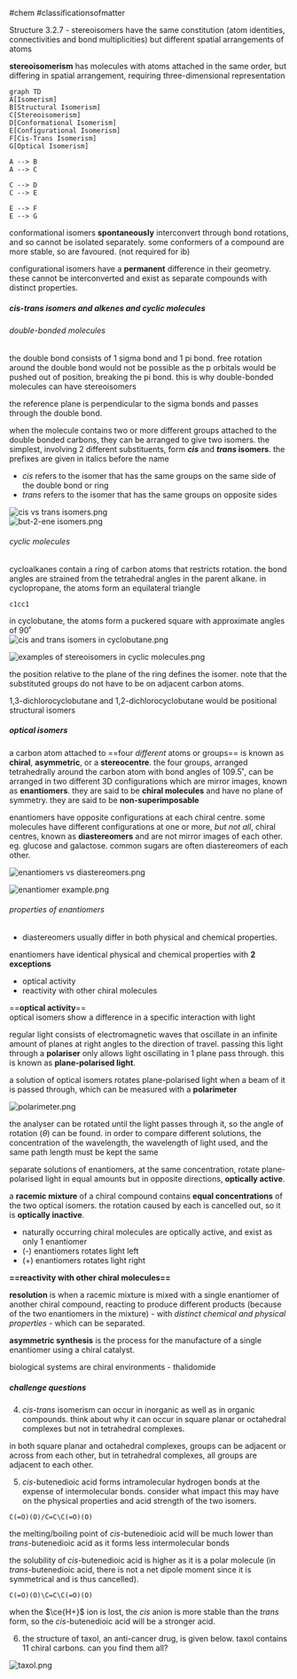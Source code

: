 #chem #classificationsofmatter  
  
Structure 3.2.7 - stereoisomers have the same constitution (atom identities, connectivities and bond multiplicities) but different spatial arrangements of atoms  
  
**stereoisomerism** has molecules with atoms attached in the same order, but differing in spatial arrangement, requiring three-dimensional representation  
  
```mermaid  
graph TD  
A[Isomerism]  
B[Structural Isomerism]  
C[Stereoisomerism]  
D[Conformational Isomerism]  
E[Configurational Isomerism]  
F[Cis-Trans Isomerism]  
G[Optical Isomerism]  
  
A --> B  
A --> C  
  
C --> D  
C --> E  
  
E --> F  
E --> G  
```  
  
conformational isomers **spontaneously** interconvert through bond rotations, and so cannot be isolated separately. some conformers of a compound are more stable, so are favoured. (not required for ib)  
  
configurational isomers have a **permanent** difference in their geometry. these cannot be interconverted and exist as separate compounds with distinct properties.  
  
##### cis-trans isomers and alkenes and cyclic molecules  
###### double-bonded molecules  
the double bond consists of 1 sigma bond and 1 pi bond. free rotation around the double bond would not be possible as the $\text{p}$ orbitals would be pushed out of position, breaking the pi bond. this is why double-bonded molecules can have stereoisomers  
  
the reference plane is perpendicular to the sigma bonds and passes through the double bond.  
  
when the molecule contains two or more different groups attached to the double bonded carbons, they can be arranged to give two isomers. the simplest, involving 2 different substituents, form ***cis*** and ***trans* isomers**. the prefixes are given in italics before the name  
  
- *cis* refers to the isomer that has the same groups on the same side of the double bond or ring  
- *trans* refers to the isomer that has the same groups on opposite sides  
  
![cis vs trans isomers.png](Media/1%20Structure/1.3/2%20functional%20groups/cis%20vs%20trans%20isomers.png)  
![but-2-ene isomers.png](Media/1%20Structure/1.3/2%20functional%20groups/but-2-ene%20isomers.png)  
  
###### cyclic molecules  
cycloalkanes contain a ring of carbon atoms that restricts rotation. the bond angles are strained from the tetrahedral angles in the parent alkane. in cyclopropane, the atoms form an equilateral triangle   
```smiles  
c1cc1  
```  
  
in cyclobutane, the atoms form a puckered square with approximate angles of 90˚   
![cis and trans isomers in cyclobutane.png](Media/1%20Structure/1.3/2%20functional%20groups/cis%20and%20trans%20isomers%20in%20cyclobutane.png)  
  
![examples of stereoisomers in cyclic molecules.png](Media/1%20Structure/1.3/2%20functional%20groups/examples%20of%20stereoisomers%20in%20cyclic%20molecules.png)  
  
the position relative to the plane of the ring defines the isomer. note that the substituted groups do not have to be on adjacent carbon atoms.  
  
1,3-dichlorocyclobutane and 1,2-dichlorocyclobutane would be positional structural isomers  
  
##### optical isomers  
a carbon atom attached to ==four *different* atoms or groups== is known as **chiral**, **asymmetric**, or a **stereocentre**. the four groups, arranged tetrahedrally around the carbon atom with bond angles of 109.5˚, can be arranged in two different 3D configurations which are mirror images, known as **enantiomers**. they are said to be **chiral molecules** and have no plane of symmetry. they are said to be **non-superimposable**  
  
enantiomers have opposite configurations at each chiral centre. some molecules have different configurations at one or more, *but not all*, chiral centres, known as **diastereomers** and are not mirror images of each other. eg. glucose and galactose. common sugars are often diastereomers of each other.  
  
![enantiomers vs diastereomers.png](Media/1%20Structure/1.3/2%20functional%20groups/enantiomers%20vs%20diastereomers.png)  
  
![enantiomer example.png](Media/1%20Structure/1.3/2%20functional%20groups/enantiomer%20example.png)  
  
###### properties of enantiomers  
  
- diastereomers usually differ in both physical and chemical properties.  
  
enantiomers have identical physical and chemical properties with **2 exceptions**  
- optical activity  
- reactivity with other chiral molecules  
  
  
  
==**optical activity**==  
optical isomers show a difference in a specific interaction with light  
  
regular light consists of electromagnetic waves that oscillate in an infinite amount of planes at right angles to the direction of travel. passing this light through a **polariser** only allows light oscillating in 1 plane pass through. this is known as **plane-polarised light**.   
  
a solution of optical isomers rotates plane-polarised light when a beam of it is passed through, which can be measured with a **polarimeter**  
  
![polarimeter.png](Media/1%20Structure/1.3/2%20functional%20groups/polarimeter.png)  
  
the analyser can be rotated until the light passes through it, so the angle of rotation ($\theta$) can be found. in order to compare different solutions, the concentration of the wavelength, the wavelength of light used, and the same path length must be kept the same  
  
separate solutions of enantiomers, at the same concentration, rotate plane-polarised light in equal amounts but in opposite directions, **optically active**.   
  
a **racemic mixture** of a chiral compound contains **equal concentrations** of the two optical isomers. the rotation caused by each is cancelled out, so it is **optically inactive**.  
  
- naturally occurring chiral molecules are optically active, and exist as only 1 enantiomer  
- (-) enantiomers rotates light left  
- (+) enantiomers rotates light right  
  
  
**==reactivity with other chiral molecules==**  
  
**resolution** is when a racemic mixture is mixed with a single enantiomer of another chiral compound, reacting to produce different products (because of the two enantiomers in the mixture) - with *distinct chemical and physical properties* - which can be separated.  
  
**asymmetric synthesis** is the process for the manufacture of a single enantiomer using a chiral catalyst.  
  
biological systems are chiral environments - thalidomide  
  
##### challenge questions  
4. *cis-trans* isomerism can occur in inorganic as well as in organic compounds. think about why it can occur in square planar or octahedral complexes but not in tetrahedral complexes.  
  
in both square planar and octahedral complexes, groups can be adjacent or across from each other, but in tetrahedral complexes, all groups are adjacent to each other.  
  
5. *cis*-butenedioic acid forms intramolecular hydrogen bonds at the expense of intermolecular bonds. consider what impact this may have on the physical properties and acid strength of the two isomers.  
  
```smiles  
C(=O)(O)/C=C\C(=O)(O)  
```  
  
the melting/boiling point of *cis*-butenedioic acid will be much lower than *trans*-butenedioic acid as it forms less intermolecular bonds  
  
the solubility of *cis*-butenedioic acid is higher as it is a polar molecule (in *trans*-butenedioic acid, there is not a net dipole moment since it is symmetrical and is thus cancelled).   
```smiles  
C(=O)(O)\C=C\C(=O)(O)  
```  
  
when the $\ce{H+}$ ion is lost, the *cis* anion is more stable than the *trans* form, so the *cis*-butenedioic acid will be a stronger acid.  
  
6. the structure of taxol, an anti-cancer drug, is given below. taxol contains 11 chiral carbons. can you find them all?  
  
![taxol.png](Media/1%20Structure/1.3/2%20functional%20groups/taxol.png)